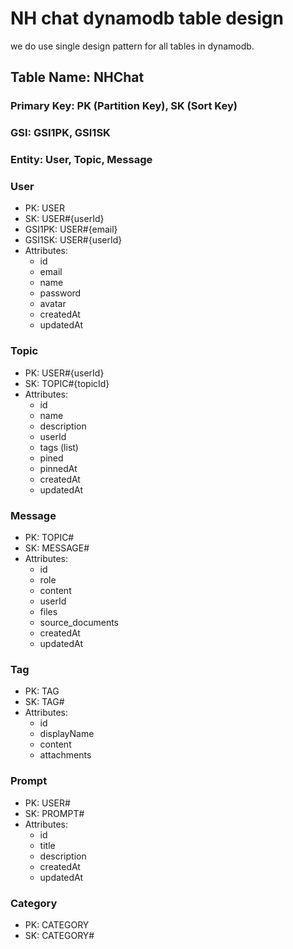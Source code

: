 # NH chat dynamodb table design

we do use single design pattern for all tables in dynamodb.

## Table Name: NHChat

### Primary Key: PK (Partition Key), SK (Sort Key)

### GSI: GSI1PK, GSI1SK

### Entity: User, Topic, Message

### User

- PK: USER
- SK: USER#{userId}
- GSI1PK: USER#{email}
- GSI1SK: USER#{userId}
- Attributes:
    - id
    - email
    - name
    - password
    - avatar
    - createdAt
    - updatedAt

### Topic

- PK: USER#{userId}
- SK: TOPIC#{topicId}
- Attributes:
    - id
    - name
    - description
    - userId
    - tags (list)
    - pined
    - pinnedAt
    - createdAt
    - updatedAt

### Message

- PK: TOPIC#<topicId>
- SK: MESSAGE#<messageId>
- Attributes:
    - id
    - role
    - content
    - userId
    - files
    - source_documents
    - createdAt
    - updatedAt

### Tag

- PK: TAG
- SK: TAG#<tagId>
- Attributes:
    - id
    - displayName
    - content
    - attachments

### Prompt

- PK: USER#<userId>
- SK: PROMPT#<promptId>
- Attributes:
    - id
    - title
    - description
    - createdAt
    - updatedAt

### Category

- PK: CATEGORY
- SK: CATEGORY#<categoryId>
